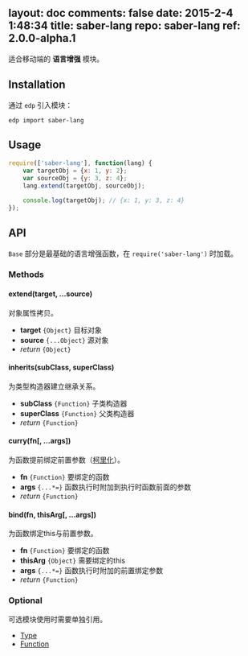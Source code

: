 layout: doc
comments: false
date: 2015-2-4 1:48:34
title: saber-lang
repo: saber-lang
ref: 2.0.0-alpha.1
---

适合移动端的 **语言增强** 模块。

## Installation

通过 `edp` 引入模块：

    edp import saber-lang

## Usage

```js
require(['saber-lang'], function(lang) {
    var targetObj = {x: 1, y: 2};
    var sourceObj = {y: 3, z: 4};
    lang.extend(targetObj, sourceObj);

    console.log(targetObj); // {x: 1, y: 3, z: 4}
});
```

## API

`Base` 部分是最基础的语言增强函数，在 `require('saber-lang')` 时加载。

### Methods

#### extend(target, ...source)

对象属性拷贝。

* **target** `{Object}` 目标对象
* **source** `{...Object}` 源对象
* _return_ `{Object}`

#### inherits(subClass, superClass)

为类型构造器建立继承关系。

* **subClass** `{Function}` 子类构造器
* **superClass** `{Function}` 父类构造器
* _return_ `{Function}`

#### curry(fn[, ...args])

为函数提前绑定前置参数（[柯里化](http://en.wikipedia.org/wiki/Currying)）。

* **fn** `{Function}` 要绑定的函数
* **args** `{...*=}` 函数执行时附加到执行时函数前面的参数
* _return_ `{Function}`

#### bind(fn, thisArg[, ...args])

为函数绑定this与前置参数。

* **fn**  `{Function}` 要绑定的函数
* **thisArg** `{Object}` 需要绑定的this
* **args** `{...*=}` 函数执行时附加的前置绑定参数
* _return_ `{Function}`

### Optional

可选模块使用时需要单独引用。

* [Type](./doc/type.html)
* [Function](./doc/function.html)